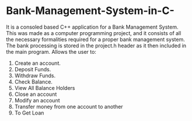 # Bank-Management-System-in-C-

It is a consoled based C++ application for a Bank Management System. This was made as a computer programming project, and it consists of all the necessary formalities required for a proper bank management system.
The bank processing is stored in the project.h header as it then included in the main program.
Allows the user to:
1. Create an account.
2. Deposit Funds.
3. Withdraw Funds.
4. Check Balance.
5. View All Balance Holders
6. Close an account
7. Modify an account
8. Transfer money from one account to another
9. To Get Loan
